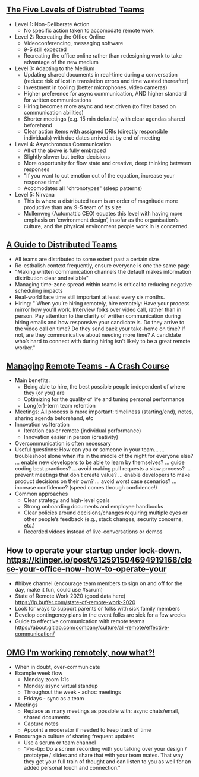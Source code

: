 [The Five Levels of Distrubted Teams](https://medium.com/swlh/the-five-levels-of-remote-work-and-why-youre-probably-at-level-2-ccaf05a25b9c) 
-----------
- Level 1: Non-Deliberate Action
  - No specific action taken to accomodate remote work
- Level 2: Recreating the Office Online
  - Videoconferencing, messaging software
  - 9-5 still expected
  - Recreating the office online rather than redesigning work to take advantage of the new medium
- Level 3: Adapting to the Medium
  - Updating shared documents in real-time during a conversation (reduce risk of lost in translation errors and time wasted thereafter)
  - Investment in tooling (better microphones, video cameras)
  - Higher preference for async communication, AND higher standard for written communications
  - Hiring becomes more async and text driven (to filter based on communication abilities)
  - Shorter meetings (e.g. 15 min defaults) with clear agendas shared beforehand
  - Clear action items with assigned DRIs (directly responsible individuals) with due dates arrived at by end of meeting
- Level 4: Asynchronous Communication
  - All of the above is fully embraced
  - Slightly slower but better decisions
  - More opportunity for flow state and creative, deep thinking between responses
  - "If you want to cut emotion out of the equation, increase your response time"
  - Accomodates all "chronotypes" (sleep patterns)
- Level 5: Nirvana
  - This is where a distributed team is an order of magnitude more productive than any 9-5 team of its size
  - Mullenweg (Automattic CEO) equates this level with having more emphasis on ‘environment design’, insofar as the organisation’s culture, and the physical environment people work in is concerned.

[A Guide to Distributed Teams](https://increment.com/teams/a-guide-to-distributed-teams/)
-----------
- All teams are distributed to some extent past a certain size
- Re-estbalish context frequently, ensure everyone is one the same page
- "Making written communication channels the default makes information distribution clear and reliable"
- Managing time-zone spread within teams is critical to reducing negative scheduling impacts
- Real-world face time still important at least every six months.
- Hiring: " When you’re hiring remotely, hire remotely: Have your process mirror how you’ll work. Interview folks over video call, rather than in person. Pay attention to the clarity of written communication during hiring emails and how responsive your candidate is. Do they arrive to the video call on time? Do they send back your take-home on time? If not, are they communicative about needing more time? A candidate who’s hard to connect with during hiring isn’t likely to be a great remote worker."


[Managing Remote Teams - A Crash Course](https://klinger.io/post/180989912140/managing-remote-teams-a-crash-course)
-----------
- Main benefits:
  - Being able to hire, the best possible people independent of where they (or you) are
  - Optimizing for the quality of life and tuning personal performance
  - Long(er)-term team retention
- Meetings: All process is more important: timeliness (starting/end), notes, sharing agenda beforehand, etc
- Innovation vs Iteration
  - Iteration easier remote (individual performance)
  - Innovation easier in person (creativity)
- Overcommunication is often necessary
- Useful questions: How can you or someone in your team…
    … troubleshoot alone when it’s in the middle of the night for everyone else?
    … enable new developers to be able to learn by themselves?
    … guide coding best practices?
    … avoid making pull requests a slow process?
    … prevent meetings that don’t create value?
    … enable developers to make product decisions on their own?
    … avoid worst case scenarios?
    … increase confidence? (speed comes through confidence!)
- Common approaches
  - Clear strategy and high-level goals
  - Strong onboarding documents and employee handbooks
  - Clear policies around decisions/changes requiring multiple eyes or other people’s feedback (e.g., stack changes, security concerns, etc.)
  - Recorded videos instead of live-conversations or demos


How to operate your startup under lock-down. https://klinger.io/post/612591504694919168/close-your-office-now-how-to-operate-your
-----------
- #hibye channel (encourage team members to sign on and off for the day, make it fun, could use #scrum)
- State of Remote Work 2020 (good data here) https://lp.buffer.com/state-of-remote-work-2020
- Look for ways to support parents or folks with sick family members
- Develop contingency plans in the event folks are sick for a few weeks
- Guide to effective communication with remote teams https://about.gitlab.com/company/culture/all-remote/effective-communication/


[OMG I’m working remotely, now what?!](https://benediktlehnert.github.io/)
-----------
- When in doubt, over-communicate
- Example week flow
  - Monday zoom 1:1s
  - Monday async virtual standup
  - Throughout the week - adhoc meetings
  - Fridays - sync as a team
- Meetings
  - Replace as many meetings as possible with: async chats/email, shared documents
  - Capture notes
  - Appoint a moderator if needed to keep track of time
- Encourage a culture of sharing frequent updates
  - Use a scrum or team channel
  - "Pro-tip: Do a screen recording with you talking over your design / prototype / slides and share that with your team mates. That way they get your full train of thought and can listen to you as well for an added personal touch and connection."

